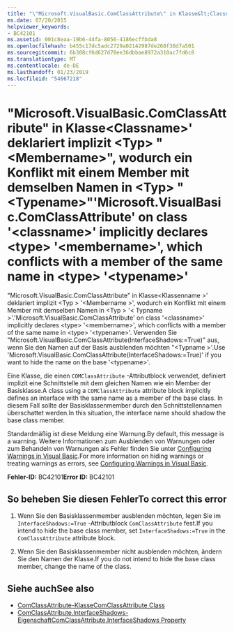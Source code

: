 ```yaml
---
title: "\"Microsoft.VisualBasic.ComClassAttribute\" in Klasse&lt;Classname&gt;' deklariert implizit &lt;Typ&gt; \"&lt;Membername&gt;\", wodurch ein Konflikt mit einem Member mit demselben Namen in &lt;Typ&gt; \"&lt;Typename&gt;\""
ms.date: 07/20/2015
helpviewer_keywords:
- BC42101
ms.assetid: 001c8eaa-19b6-44fa-8056-4186ecffbda8
ms.openlocfilehash: b455c17dc5adc2729a02142987de268f30d7a501
ms.sourcegitcommit: 6b308cf6d627d78ee36dbbae8972a310ac7fd6c8
ms.translationtype: MT
ms.contentlocale: de-DE
ms.lasthandoff: 01/23/2019
ms.locfileid: "54667218"
---
```

# <a name="microsoftvisualbasiccomclassattribute-on-class-ltclassnamegt-implicitly-declares-lttypegt-ltmembernamegt-which-conflicts-with-a-member-of-the-same-name-in-lttypegt-lttypenamegt"></a><span data-ttu-id="36664-102">"Microsoft.VisualBasic.ComClassAttribute" in Klasse&lt;Classname&gt;' deklariert implizit &lt;Typ&gt; "&lt;Membername&gt;", wodurch ein Konflikt mit einem Member mit demselben Namen in &lt;Typ&gt; "&lt;Typename&gt;"</span><span class="sxs-lookup"><span data-stu-id="36664-102">'Microsoft.VisualBasic.ComClassAttribute' on class '&lt;classname&gt;' implicitly declares &lt;type&gt; '&lt;membername&gt;', which conflicts with a member of the same name in &lt;type&gt; '&lt;typename&gt;'</span></span>
<span data-ttu-id="36664-103">"Microsoft.VisualBasic.ComClassAttribute" in Klasse\<Klassenname >' deklariert implizit \<Typ > '\<Membername >', wodurch ein Konflikt mit einem Member mit demselben Namen in \<Typ > '\< Typname >'.</span><span class="sxs-lookup"><span data-stu-id="36664-103">'Microsoft.VisualBasic.ComClassAttribute' on class '\<classname>' implicitly declares \<type> '\<membername>', which conflicts with a member of the same name in \<type> '\<typename>'.</span></span> <span data-ttu-id="36664-104">Verwenden Sie "Microsoft.VisualBasic.ComClassAttribute(InterfaceShadows:=True)" aus, wenn Sie den Namen auf der Basis ausblenden möchten "\<Typname >'.</span><span class="sxs-lookup"><span data-stu-id="36664-104">Use 'Microsoft.VisualBasic.ComClassAttribute(InterfaceShadows:=True)' if you want to hide the name on the base '\<typename>'.</span></span>  
  
 <span data-ttu-id="36664-105">Eine Klasse, die einen `COMClassAttribute` -Attributblock verwendet, definiert implizit eine Schnittstelle mit dem gleichen Namen wie ein Member der Basisklasse.</span><span class="sxs-lookup"><span data-stu-id="36664-105">A class using a `COMClassAttribute` attribute block implicitly defines an interface with the same name as a member of the base class.</span></span> <span data-ttu-id="36664-106">In diesem Fall sollte der Basisklassenmember durch den Schnittstellennamen überschattet werden.</span><span class="sxs-lookup"><span data-stu-id="36664-106">In this situation, the interface name should shadow the base class member.</span></span>  
  
 <span data-ttu-id="36664-107">Standardmäßig ist diese Meldung eine Warnung.</span><span class="sxs-lookup"><span data-stu-id="36664-107">By default, this message is a warning.</span></span> <span data-ttu-id="36664-108">Weitere Informationen zum Ausblenden von Warnungen oder zum Behandeln von Warnungen als Fehler finden Sie unter [Configuring Warnings in Visual Basic](/visualstudio/ide/configuring-warnings-in-visual-basic).</span><span class="sxs-lookup"><span data-stu-id="36664-108">For more information on hiding warnings or treating warnings as errors, see [Configuring Warnings in Visual Basic](/visualstudio/ide/configuring-warnings-in-visual-basic).</span></span>  
  
 <span data-ttu-id="36664-109">**Fehler-ID:** BC42101</span><span class="sxs-lookup"><span data-stu-id="36664-109">**Error ID:** BC42101</span></span>  
  
## <a name="to-correct-this-error"></a><span data-ttu-id="36664-110">So beheben Sie diesen Fehler</span><span class="sxs-lookup"><span data-stu-id="36664-110">To correct this error</span></span>  
  
1.  <span data-ttu-id="36664-111">Wenn Sie den Basisklassenmember ausblenden möchten, legen Sie im `InterfaceShadows:=True` -Attributblock `ComClassAttribute` fest.</span><span class="sxs-lookup"><span data-stu-id="36664-111">If you intend to hide the base class member, set `InterfaceShadows:=True` in the `ComClassAttribute` attribute block.</span></span>  
  
2.  <span data-ttu-id="36664-112">Wenn Sie den Basisklassenmember nicht ausblenden möchten, ändern Sie den Namen der Klasse.</span><span class="sxs-lookup"><span data-stu-id="36664-112">If you do not intend to hide the base class member, change the name of the class.</span></span>  
  
## <a name="see-also"></a><span data-ttu-id="36664-113">Siehe auch</span><span class="sxs-lookup"><span data-stu-id="36664-113">See also</span></span>

- [<span data-ttu-id="36664-114">ComClassAttribute-Klasse</span><span class="sxs-lookup"><span data-stu-id="36664-114">ComClassAttribute Class</span></span>](xref:Microsoft.VisualBasic.ComClassAttribute)
- [<span data-ttu-id="36664-115">ComClassAttribute.InterfaceShadows-Eigenschaft</span><span class="sxs-lookup"><span data-stu-id="36664-115">ComClassAttribute.InterfaceShadows Property</span></span>](xref:Microsoft.VisualBasic.ComClassAttribute.InterfaceShadows%2A)
